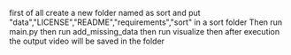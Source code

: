 first of all create a new folder named as sort and put "data","LICENSE","README","requirements","sort" in a sort folder
Then run main.py 
then run add_missing_data
then run visualize
then after execution the output video will be saved in the folder

